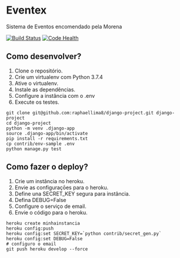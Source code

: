 # Eventex

Sistema de Eventos encomendado pela Morena

[![Build Status](https://travis-ci.org/raphaellima8/django-project.svg?branch=develop)](https://travis-ci.org/raphaellima8/django-project)
[![Code Health](https://landscape.io/github/raphaellima8/django-project/develop/landscape.svg?style=flat)](https://landscape.io/github/raphaellima8/django-project/develop)

## Como desenvolver?

1. Clone o repositório.
2. Crie um virtualenv com Python 3.7.4
3. Ative o virtualenv.
4. Instale as dependências.
5. Configure a instância com o .env
6. Execute os testes.

```console
git clone git@github.com:raphaellima8/django-project.git django-project
cd django-project
python -m venv .django-app
source .django-app/bin/activate
pip install -r requirements.txt
cp contrib/env-sample .env
python manage.py test
```


## Como fazer o deploy?

1. Crie um instância no heroku.
2. Envie as configuraçōes para o heroku.
3. Define una SECRET_KEY segura para instância.
4. Defina DEBUG=False
5. Configure o serviço de email.
6. Envie o código para o heroku.

```console
heroku create minhainstancia
heroku config:push
heroku config:set SECRET_KEY=`python contrib/secret_gen.py`
heroku config:set DEBUG=False
# configuro o email
git push heroku develop --force
```